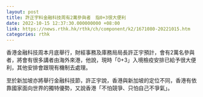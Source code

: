 ```yaml
---
layout: post
title: 許正宇料金融科技周有2萬參與者　指0+3很大便利
date: 2022-10-15 12:37:30.000000000 +08:00
link: https://news.rthk.hk/rthk/ch/component/k2/1671080-20221015.htm
categories: rthk
---
```


香港金融科技周本月底舉行，財經事務及庫務局局長許正宇預計，會有2萬名參與者，將會有很多講者由海外來港，他說，現時「0+3」入境檢疫安排已給予很大便利，其他安排會跟現有機制去處理。

至於新加坡亦將舉行金融科技節，許正宇說，香港與新加坡的定位不同，香港有依靠國家面向世界的獨特優勢，又說香港「不怕競爭、只怕自己不爭氣」。
